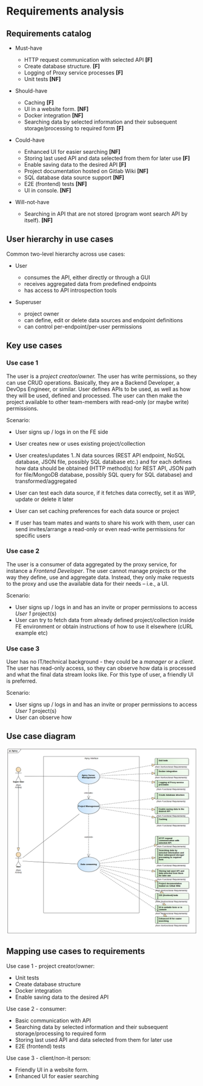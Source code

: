 # Requirements analysis

## Requirements catalog 

- Must-have 
  - HTTP request communication with selected API **[F]** 
  - Create database structure. **[F]** 
  - Logging of Proxy service processes **[F]** 
  - Unit tests **[NF]** 

- Should-have 
  - Caching **[F]** 
  - UI in a website form. **[****N****F]** 
  - Docker integration **[NF]** 
  - Searching data by selected information and their subsequent storage/processing to required form **[F]** 

- Could-have 
  - Enhanced UI for easier searching **[NF]** 
  - Storing last used API and data selected from them for later use **[F]** 
  - Enable saving data to the desired API **[F]** 
  - Project documentation hosted on Gitlab Wiki **[NF]** 
  - SQL database data source support **[NF]** 
  - E2E (frontend) tests **[NF]** 
  - UI in console. **[NF]** 

- Will-not-have 
  - Searching in API that are not stored (program wont search API by itself). **[NF]** 

## User hierarchy in use cases 

Common two-level hierarchy across use cases: 

- User 
  - consumes the API, either directly or through a GUI 
  - receives aggregated data from predefined endpoints 
  - has access to API introspection tools 

- Superuser <extends User> 
  - project owner 
  - can define, edit or delete data sources and endpoint definitions 
  - can control per-endpoint/per-user permissions 

## Key use cases

### Use case 1

The user is a *project creator/owner.* The user has write permissions, so they can use CRUD operations. Basically, they are a Backend Developer, a DevOps Engineer, or similar. User defines APIs to be used, as well as how they will be used, defined and processed. The user can then make the project available to other team-members with read-only (or maybe write) permissions. 

Scenario: 

- User signs up / logs in on the FE side 

- User creates new or uses existing project/collection 
- User creates/updates 1..N data sources (REST API endpoint, NoSQL database, JSON file, possibly SQL database etc.) and for each defines how data should be obtained (HTTP method(s) for REST API, JSON path for file/MongoDB database, possibly SQL query for SQL database) and transformed/aggregated 
- User can test each data source, if it fetches data correctly, set it as WIP, update or delete it later 
- User can set caching preferences for each data source or project 
- If user has team mates and wants to share his work with them, user can send invites/arrange a read-only or even read-write permissions for specific users 

### Use case 2 

The user is a consumer of data aggregated by the proxy service, for instance a *Frontend Developer*. The user cannot manage projects or the way they define, use and aggregate data. Instead, they only make requests to the proxy and use the available data for their needs – i.e., a UI. 

Scenario: 

- User signs up / logs in and has an invite or proper permissions to access *User 1* project(s) 
- User can try to fetch data from already defined project/collection inside FE environment or obtain instructions of how to use it elsewhere (cURL example etc) 

### Use case 3 

User has no IT/technical background - they could be a *manager* or a *client*. The user has read-only access, so they can observe how data is processed and what the final data stream looks like. For this type of user, a friendly UI is preferred. 

Scenario: 

- User signs up / logs in and has an invite or proper permissions to access *User 1* project(s) 
- User can observe how

## Use case diagram

![Use case diagram](./media/usecase_diagram.png)

## Mapping use cases to requirements

Use case 1 - project creator/owner: 

- Unit tests 
- Create database structure 
- Docker integration 
- Enable saving data to the desired API 

Use case 2 - consumer:

- Basic communication with API 
- Searching data by selected information and their subsequent storage/processing to required form 
- Storing last used API and data selected from them for later use 
- E2E (frontend) tests 

Use case 3 - client/non-it person: 

- Friendly UI in a website form.  
- Enhanced UI for easier searching 
